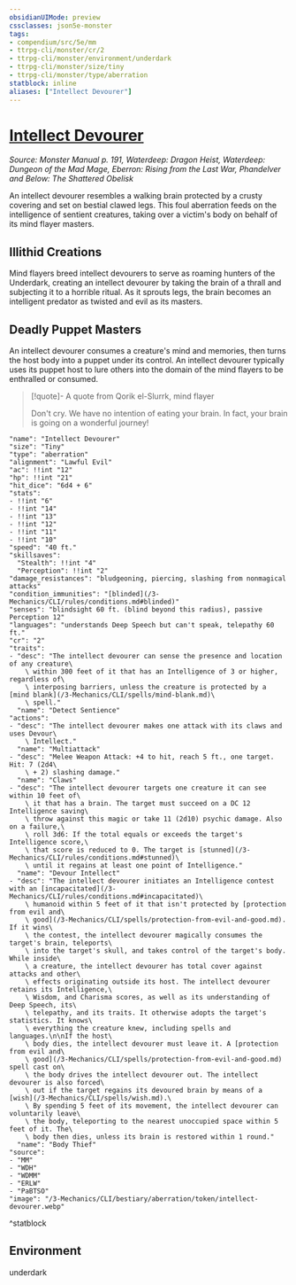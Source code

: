 ```yaml
---
obsidianUIMode: preview
cssclasses: json5e-monster
tags:
- compendium/src/5e/mm
- ttrpg-cli/monster/cr/2
- ttrpg-cli/monster/environment/underdark
- ttrpg-cli/monster/size/tiny
- ttrpg-cli/monster/type/aberration
statblock: inline
aliases: ["Intellect Devourer"]
---
```

# [Intellect Devourer](3-Mechanics\CLI\bestiary\aberration/intellect-devourer.md)
*Source: Monster Manual p. 191, Waterdeep: Dragon Heist, Waterdeep: Dungeon of the Mad Mage, Eberron: Rising from the Last War, Phandelver and Below: The Shattered Obelisk*  

An intellect devourer resembles a walking brain protected by a crusty covering and set on bestial clawed legs. This foul aberration feeds on the intelligence of sentient creatures, taking over a victim's body on behalf of its mind flayer masters.

## Illithid Creations

Mind flayers breed intellect devourers to serve as roaming hunters of the Underdark, creating an intellect devourer by taking the brain of a thrall and subjecting it to a horrible ritual. As it sprouts legs, the brain becomes an intelligent predator as twisted and evil as its masters.

## Deadly Puppet Masters

An intellect devourer consumes a creature's mind and memories, then turns the host body into a puppet under its control. An intellect devourer typically uses its puppet host to lure others into the domain of the mind flayers to be enthralled or consumed.

> [!quote]- A quote from Qorik el-Slurrk, mind flayer  
> 
> Don't cry. We have no intention of eating your brain. In fact, your brain is going on a wonderful journey!


```statblock
"name": "Intellect Devourer"
"size": "Tiny"
"type": "aberration"
"alignment": "Lawful Evil"
"ac": !!int "12"
"hp": !!int "21"
"hit_dice": "6d4 + 6"
"stats":
- !!int "6"
- !!int "14"
- !!int "13"
- !!int "12"
- !!int "11"
- !!int "10"
"speed": "40 ft."
"skillsaves":
  "Stealth": !!int "4"
  "Perception": !!int "2"
"damage_resistances": "bludgeoning, piercing, slashing from nonmagical attacks"
"condition_immunities": "[blinded](/3-Mechanics/CLI/rules/conditions.md#blinded)"
"senses": "blindsight 60 ft. (blind beyond this radius), passive Perception 12"
"languages": "understands Deep Speech but can't speak, telepathy 60 ft."
"cr": "2"
"traits":
- "desc": "The intellect devourer can sense the presence and location of any creature\
    \ within 300 feet of it that has an Intelligence of 3 or higher, regardless of\
    \ interposing barriers, unless the creature is protected by a [mind blank](/3-Mechanics/CLI/spells/mind-blank.md)\
    \ spell."
  "name": "Detect Sentience"
"actions":
- "desc": "The intellect devourer makes one attack with its claws and uses Devour\
    \ Intellect."
  "name": "Multiattack"
- "desc": "Melee Weapon Attack: +4 to hit, reach 5 ft., one target. Hit: 7 (2d4\
    \ + 2) slashing damage."
  "name": "Claws"
- "desc": "The intellect devourer targets one creature it can see within 10 feet of\
    \ it that has a brain. The target must succeed on a DC 12 Intelligence saving\
    \ throw against this magic or take 11 (2d10) psychic damage. Also on a failure,\
    \ roll 3d6: If the total equals or exceeds the target's Intelligence score,\
    \ that score is reduced to 0. The target is [stunned](/3-Mechanics/CLI/rules/conditions.md#stunned)\
    \ until it regains at least one point of Intelligence."
  "name": "Devour Intellect"
- "desc": "The intellect devourer initiates an Intelligence contest with an [incapacitated](/3-Mechanics/CLI/rules/conditions.md#incapacitated)\
    \ humanoid within 5 feet of it that isn't protected by [protection from evil and\
    \ good](/3-Mechanics/CLI/spells/protection-from-evil-and-good.md). If it wins\
    \ the contest, the intellect devourer magically consumes the target's brain, teleports\
    \ into the target's skull, and takes control of the target's body. While inside\
    \ a creature, the intellect devourer has total cover against attacks and other\
    \ effects originating outside its host. The intellect devourer retains its Intelligence,\
    \ Wisdom, and Charisma scores, as well as its understanding of Deep Speech, its\
    \ telepathy, and its traits. It otherwise adopts the target's statistics. It knows\
    \ everything the creature knew, including spells and languages.\n\nIf the host\
    \ body dies, the intellect devourer must leave it. A [protection from evil and\
    \ good](/3-Mechanics/CLI/spells/protection-from-evil-and-good.md) spell cast on\
    \ the body drives the intellect devourer out. The intellect devourer is also forced\
    \ out if the target regains its devoured brain by means of a [wish](/3-Mechanics/CLI/spells/wish.md).\
    \ By spending 5 feet of its movement, the intellect devourer can voluntarily leave\
    \ the body, teleporting to the nearest unoccupied space within 5 feet of it. The\
    \ body then dies, unless its brain is restored within 1 round."
  "name": "Body Thief"
"source":
- "MM"
- "WDH"
- "WDMM"
- "ERLW"
- "PaBTSO"
"image": "/3-Mechanics/CLI/bestiary/aberration/token/intellect-devourer.webp"
```
^statblock

## Environment

underdark